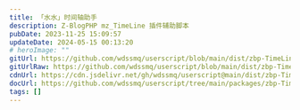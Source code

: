 ```yaml
---
title: 「水水」时间轴助手
description: Z-BlogPHP mz_TimeLine 插件辅助脚本
pubDate: 2023-11-25 15:09:57
updateDate: 2024-05-15 00:13:20
# heroImage: ""
gitUrl: https://github.com/wdssmq/userscript/blob/main/dist/zbp-TimeLine.user.js
gitUrlRaw: https://github.com/wdssmq/userscript/blob/main/dist/zbp-TimeLine.user.js?raw=true
cdnUrl: https://cdn.jsdelivr.net/gh/wdssmq/userscript@main/dist/zbp-TimeLine.user.js
docUrl: https://github.com/wdssmq/userscript/tree/main/packages/zbp-TimeLine#readme
tags: []
---
```


